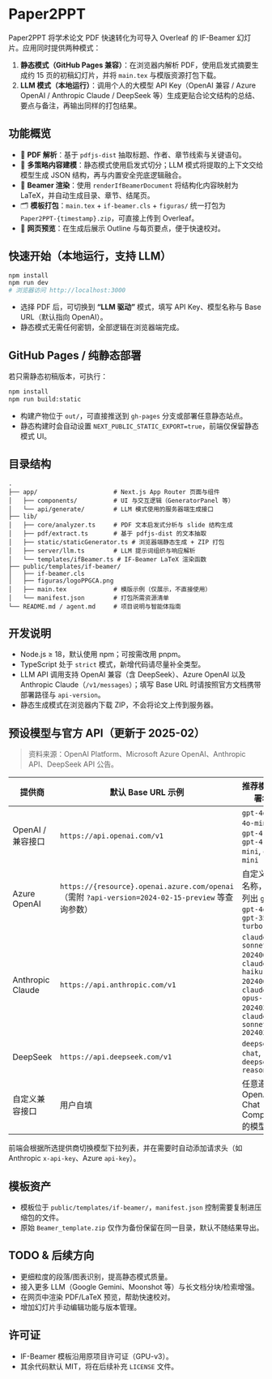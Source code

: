 # Paper2PPT

Paper2PPT 将学术论文 PDF 快速转化为可导入 Overleaf 的 IF-Beamer 幻灯片。应用同时提供两种模式：

1. **静态模式（GitHub Pages 兼容）**：在浏览器内解析 PDF，使用启发式摘要生成约 15 页的初稿幻灯片，并将 `main.tex` 与模版资源打包下载。
2. **LLM 模式（本地运行）**：调用个人的大模型 API Key（OpenAI 兼容 / Azure OpenAI / Anthropic Claude / DeepSeek 等）生成更贴合论文结构的总结、要点与备注，再输出同样的打包结果。

## 功能概览
- 📄 **PDF 解析**：基于 `pdfjs-dist` 抽取标题、作者、章节线索与关键语句。
- 🧠 **多策略内容建模**：静态模式使用启发式切分；LLM 模式将提取的上下文交给模型生成 JSON 结构，再与内置安全兜底逻辑融合。
- 🎯 **Beamer 渲染**：使用 `renderIfBeamerDocument` 将结构化内容映射为 LaTeX，并自动生成目录、章节、结尾页。
- 🗂️ **模板打包**：`main.tex` + `if-beamer.cls` + `figuras/` 统一打包为 `Paper2PPT-{timestamp}.zip`，可直接上传到 Overleaf。
- 👀 **网页预览**：在生成后展示 Outline 与每页要点，便于快速校对。

## 快速开始（本地运行，支持 LLM）
```bash
npm install
npm run dev
# 浏览器访问 http://localhost:3000
```

- 选择 PDF 后，可切换到 **“LLM 驱动”** 模式，填写 API Key、模型名称与 Base URL（默认指向 OpenAI）。
- 静态模式无需任何密钥，全部逻辑在浏览器端完成。

## GitHub Pages / 纯静态部署
若只需静态初稿版本，可执行：
```bash
npm install
npm run build:static
```
- 构建产物位于 `out/`，可直接推送到 `gh-pages` 分支或部署任意静态站点。
- 静态构建时会自动设置 `NEXT_PUBLIC_STATIC_EXPORT=true`，前端仅保留静态模式 UI。

## 目录结构
```
.
├── app/                     # Next.js App Router 页面与组件
│   ├── components/          # UI 与交互逻辑（GeneratorPanel 等）
│   └── api/generate/        # LLM 模式使用的服务器端生成接口
├── lib/
│   ├── core/analyzer.ts     # PDF 文本启发式分析与 slide 结构生成
│   ├── pdf/extract.ts       # 基于 pdfjs-dist 的文本抽取
│   ├── static/staticGenerator.ts # 浏览器端静态生成 + ZIP 打包
│   ├── server/llm.ts        # LLM 提示词组织与响应解析
│   └── templates/ifBeamer.ts # IF-Beamer LaTeX 渲染函数
├── public/templates/if-beamer/
│   ├── if-beamer.cls
│   ├── figuras/logoPPGCA.png
│   ├── main.tex             # 模版示例（仅展示，不直接使用）
│   └── manifest.json        # 打包所需资源清单
└── README.md / agent.md     # 项目说明与智能体指南
```

## 开发说明
- Node.js ≥ 18，默认使用 npm；可按需改用 pnpm。
- TypeScript 处于 `strict` 模式，新增代码请尽量补全类型。
- LLM API 调用支持 OpenAI 兼容（含 DeepSeek）、Azure OpenAI 以及 Anthropic Claude（`/v1/messages`）；填写 Base URL 时请按照官方文档携带部署路径与 `api-version`。
- 静态生成模式在浏览器内下载 ZIP，不会将论文上传到服务器。

## 预设模型与官方 API（更新于 2025-02）
> 资料来源：OpenAI Platform、Microsoft Azure OpenAI、Anthropic API、DeepSeek API 公告。

| 提供商 | 默认 Base URL 示例 | 推荐模型 / 部署名称 |
| --- | --- | --- |
| OpenAI / 兼容接口 | `https://api.openai.com/v1` | `gpt-4o`, `gpt-4o-mini`, `gpt-4.1`, `gpt-4.1-mini`, `o1`, `o1-mini` |
| Azure OpenAI | `https://{resource}.openai.azure.com/openai`<br/>（需附 `?api-version=2024-02-15-preview` 等查询参数） | 自定义部署名称，默认列出 `gpt-4o`, `gpt-4o-mini`, `gpt-35-turbo` |
| Anthropic Claude | `https://api.anthropic.com/v1` | `claude-3.5-sonnet-20240620`, `claude-3.5-haiku-20240620`, `claude-3-opus-20240229`, `claude-3-sonnet-20240229` |
| DeepSeek | `https://api.deepseek.com/v1` | `deepseek-chat`, `deepseek-reasoner` |
| 自定义兼容接口 | 用户自填 | 任意遵循 OpenAI Chat Completions 的模型标识 |

前端会根据所选提供商切换模型下拉列表，并在需要时自动添加请求头（如 Anthropic `x-api-key`、Azure `api-key`）。

## 模板资产
- 模板位于 `public/templates/if-beamer/`，`manifest.json` 控制需要复制进压缩包的文件。
- 原始 `Beamer_template.zip` 仅作为备份保留在同一目录，默认不随结果导出。

## TODO & 后续方向
- 更细粒度的段落/图表识别，提高静态模式质量。
- 接入更多 LLM（Google Gemini、Moonshot 等）与长文档分块/检索增强。
- 在网页中渲染 PDF/LaTeX 预览，帮助快速校对。
- 增加幻灯片手动编辑功能与版本管理。

## 许可证
- IF-Beamer 模板沿用原项目许可证（GPU-v3）。
- 其余代码默认 MIT，将在后续补充 `LICENSE` 文件。
